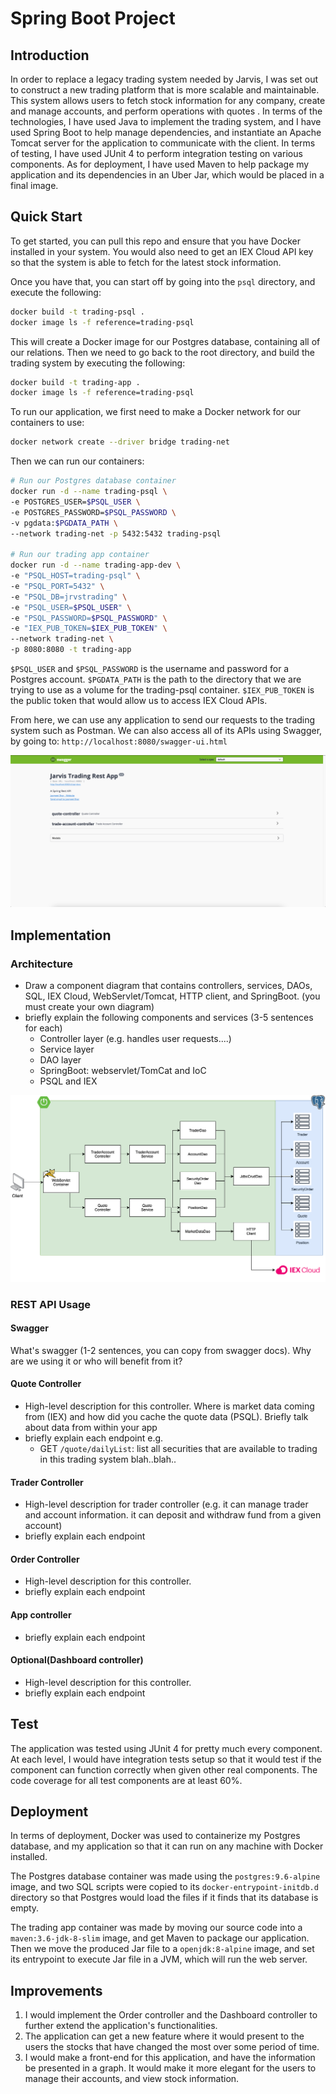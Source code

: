 # Spring Boot Project

## Introduction

In order to replace a legacy trading system needed by Jarvis, I was set out to construct a new trading platform that is more scalable and maintainable. This system allows users to fetch stock information for any company, create and manage accounts, and perform operations with quotes . In terms of the technologies, I have used Java to implement the trading system, and I have used Spring Boot to help manage dependencies, and instantiate an Apache Tomcat server for the application to communicate with the client. In terms of testing, I have used JUnit 4 to perform integration testing on various components. As for deployment, I have used Maven to help package my application and its dependencies in an Uber Jar, which would be placed in a final image.

## Quick Start

To get started, you can pull this repo and ensure that you have Docker installed in your system. You would also need to get an IEX Cloud API key so that the system is able to fetch for the latest stock information.

Once you have that, you can start off by going into the `psql` directory, and execute the following:

````Bash
docker build -t trading-psql .
docker image ls -f reference=trading-psql
````

This will create a Docker image for our Postgres database, containing all of our relations. Then we need to go back to the root directory, and build the trading system by executing the following:

````Bash
docker build -t trading-app .
docker image ls -f reference=trading-psql
````

To run our application, we first need to make a Docker network for our containers to use:

````Bash
docker network create --driver bridge trading-net
````

Then we can run our containers:

````Bash
# Run our Postgres database container
docker run -d --name trading-psql \
-e POSTGRES_USER=$PSQL_USER \
-e POSTGRES_PASSWORD=$PSQL_PASSWORD \
-v pgdata:$PGDATA_PATH \
--network trading-net -p 5432:5432 trading-psql

# Run our trading app container
docker run -d --name trading-app-dev \
-e "PSQL_HOST=trading-psql" \
-e "PSQL_PORT=5432" \
-e "PSQL_DB=jrvstrading" \
-e "PSQL_USER=$PSQL_USER" \
-e "PSQL_PASSWORD=$PSQL_PASSWORD" \
-e "IEX_PUB_TOKEN=$IEX_PUB_TOKEN" \
--network trading-net \
-p 8080:8080 -t trading-app
````

`$PSQL_USER` and `$PSQL_PASSWORD` is the username and password for a Postgres account. `$PGDATA_PATH` is the path to the directory that we are trying to use as a volume for the trading-psql container. `$IEX_PUB_TOKEN` is the public token that would allow us to access IEX Cloud APIs.


From here, we can use any application to send our requests to the trading system such as Postman. We can also access all of its APIs using Swagger, by going to: `http://localhost:8080/swagger-ui.html`

![Swagger](./assets/Swagger.png)

## Implementation
### Architecture
- Draw a component diagram that contains controllers, services, DAOs, SQL, IEX Cloud, WebServlet/Tomcat, HTTP client, and SpringBoot. (you must create your own diagram)
- briefly explain the following components and services (3-5 sentences for each)
    - Controller layer (e.g. handles user requests....)
    - Service layer
    - DAO layer
    - SpringBoot: webservlet/TomCat and IoC
    - PSQL and IEX
  
![Architecture](./assets/Spring_Boot_Architecture.png)

### REST API Usage
#### Swagger
What's swagger (1-2 sentences, you can copy from swagger docs). Why are we using it or who will benefit from it?
#### Quote Controller
- High-level description for this controller. Where is market data coming from (IEX) and how did you cache the quote data (PSQL). Briefly talk about data from within your app
- briefly explain each endpoint
  e.g.
    - GET `/quote/dailyList`: list all securities that are available to trading in this trading system blah..blah..
#### Trader Controller
- High-level description for trader controller (e.g. it can manage trader and account information. it can deposit and withdraw fund from a given account)
- briefly explain each endpoint
#### Order Controller
- High-level description for this controller.
- briefly explain each endpoint
#### App controller
- briefly explain each endpoint
#### Optional(Dashboard controller)
- High-level description for this controller.
- briefly explain each endpoint

## Test

The application was tested using JUnit 4 for pretty much every component. At each level, I would have integration tests setup so that it would test if the component can function correctly when given other real components. The code coverage for all test components are at least 60%.

## Deployment

In terms of deployment, Docker was used to containerize my Postgres database, and my application so that it can run on any machine with Docker installed.

The Postgres database container was made using the `postgres:9.6-alpine` image, and two SQL scripts were copied to its `docker-entrypoint-initdb.d` directory so that Postgres would load the files if it finds that its database is empty.

The trading app container was made by moving our source code into a `maven:3.6-jdk-8-slim` image, and get Maven to package our application. Then we move the produced Jar file to a `openjdk:8-alpine` image, and set its entrypoint to execute Jar file in a JVM, which will run the web server.

## Improvements

1. I would implement the Order controller and the Dashboard controller to further extend the application's functionalities.
2. The application can get a new feature where it would present to the users the stocks that have changed the most over some period of time.
3. I would make a front-end for this application, and have the information be presented in a graph. It would make it more elegant for the users to manage their accounts, and view stock information.